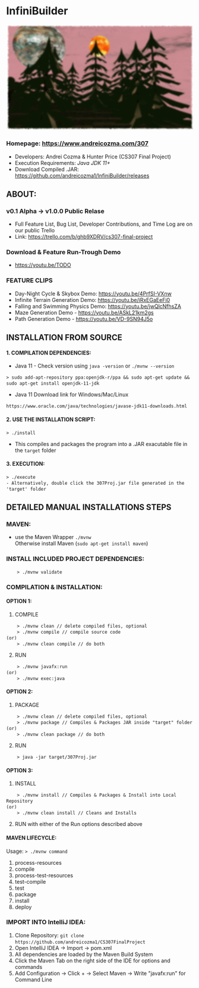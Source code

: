 # InfiniBuilder
![Game Screen Shot](/docs/img.png)

### Homepage: https://www.andreicozma.com/307
- Developers: Andrei Cozma & Hunter Price  (CS307 Final Project)   
- Execution Requirements: *Java JDK 11+*
- Download Compiled .JAR: https://github.com/andreicozma1/InfiniBuilder/releases  
## ABOUT:
### v0.1 Alpha -> v1.0.0 Public Relase
- Full Feature List, Bug List, Developer Contributions, and Time Log are on our public Trello
- Link: https://trello.com/b/ghb9XDRV/cs307-final-project  
### Download & Feature Run-Trough Demo
- https://youtu.be/TODO
### FEATURE CLIPS
- Day-Night Cycle & Skybox Demo: https://youtu.be/4PrfSI-VXnw   
- Infinite Terrain Generation Demo: https://youtu.be/iRxEGaEeFj0   
- Falling and Swimming Physics Demo: https://youtu.be/jwQlcNfhsZA   
- Maze Generation Demo - https://youtu.be/ASkL21km2gs   
- Path Generation Demo - https://youtu.be/VD-9SN94J5o   
## **INSTALLATION FROM SOURCE**
#### 1. COMPILATION DEPENDENCIES:
- Java 11 - Check version using `java -version` or `./mvnw --version`
```
> sudo add-apt-repository ppa:openjdk-r/ppa && sudo apt-get update && sudo apt-get install openjdk-11-jdk
```
- Java 11 Download link for Windows/Mac/Linux
```
https://www.oracle.com/java/technologies/javase-jdk11-downloads.html
```
#### 2. USE THE INSTALLATION SCRIPT:
```
> ./install
```
- This compiles and packages the program into a .JAR exacutable file in the `target` folder

#### 3. EXECUTION:
```
> ./execute
- Alternatively, double click the 307Proj.jar file generated in the 'target' folder
```

## **DETAILED MANUAL INSTALLATIONS STEPS**
### MAVEN:
- use the Maven Wrapper `./mvnw`  
Otherwise install Maven (```sudo apt-get install maven```)

### INSTALL INCLUDED PROJECT DEPENDENCIES:   
```
	> ./mvnw validate
```

### COMPILATION & INSTALLATION:  

#### OPTION 1:  
1. COMPILE  
```
	> ./mvnw clean // delete compiled files, optional  
	> ./mvnw compile // compile source code  
(or)  
	> ./mvnw clean compile // do both  
```
2. RUN 
```
	> ./mvnw javafx:run  
(or)  
	> ./mvnw exec:java  
```
#### OPTION 2:  
1. PACKAGE  
```
	> ./mvnw clean // delete compiled files, optional  
	> ./mvnw package // Compiles & Packages JAR inside "target" folder  
(or)  
	> ./mvnw clean package // do both  
```
2. RUN  
```
	> java -jar target/307Proj.jar  
```
#### OPTION 3:  
1. INSTALL  
```
	> ./mvnw install // Compiles & Packages & Install into Local Repository  
(or)  
	> ./mvnw clean install // Cleans and Installs  
```
2. RUN with either of the Run options described above  

#### MAVEN LIFECYCLE:  
Usage: `> ./mvnw command`  
1. process-resources
2. compile
3. process-test-resources
4. test-compile
5. test
6. package
7. install
8. deploy

### IMPORT INTO IntelliJ IDEA:  
1. Clone Repository: `git clone https://github.com/andreicozma1/CS307FinalProject`  
2. Open IntelliJ IDEA -> Import -> pom.xml  
3. All dependencies are loaded by the Maven Build System  
4. Click the Maven Tab on the right side of the IDE for options and commands  
5. Add Configuration -> Click + -> Select Maven -> Write "javafx:run" for Command Line   

